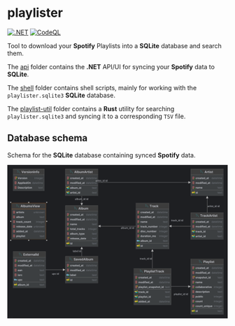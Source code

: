 # playlister

[![.NET](https://github.com/ccb012100/playlister/actions/workflows/dotnet.yml/badge.svg)](https://github.com/ccb012100/playlister/actions/workflows/dotnet.yml)
[![CodeQL](https://github.com/ccb012100/playlister/actions/workflows/codeql.yml/badge.svg)](https://github.com/ccb012100/playlister/actions/workflows/codeql.yml)

Tool to download your **Spotify** Playlists into a **SQLite** database and search them.

The [api](/api/) folder contains the **.NET** API/UI for syncing your **Spotify** data to **SQLite**.

The [shell](/shell/) folder contains shell scripts, mainly for working with the `playlister.sqlite3` **SQLite** database.

The [playlist-util](/playlist-util/) folder contains a **Rust** utility for searching `playlister.sqlite3` and syncing it to a corresponding `TSV` file.

## Database schema

Schema for the **SQLite** database containing synced **Spotify** data.

![SQLite database schema](/images/db_schema.png)
